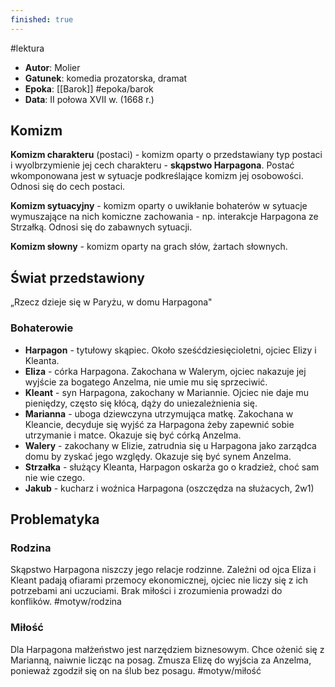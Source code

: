 ```yaml
---
finished: true
---
```

#lektura 
- **Autor**: Molier
- **Gatunek**: komedia prozatorska, dramat
- **Epoka**: [[Barok]] #epoka/barok
- **Data**: II połowa XVII w. (1668 r.)

## Komizm
**Komizm charakteru** (postaci) - komizm oparty o przedstawiany typ postaci i wyolbrzymienie jej cech charakteru - **skąpstwo Harpagona**. Postać wkomponowana jest w sytuacje podkreślające komizm jej osobowości. Odnosi się do cech postaci.

**Komizm sytuacyjny** - komizm oparty o uwikłanie bohaterów w sytuacje wymuszające na nich komiczne zachowania - np. interakcje Harpagona ze Strzałką. Odnosi się do zabawnych sytuacji.

**Komizm słowny** - komizm oparty na grach słów, żartach słownych.

## Świat przedstawiony
„Rzecz dzieje się w Paryżu, w domu Harpagona"
### Bohaterowie
- **Harpagon** - tytułowy skąpiec. Około sześćdziesięcioletni, ojciec Elizy i Kleanta.
- **Eliza** - córka Harpagona. Zakochana w Walerym, ojciec nakazuje jej wyjście za bogatego Anzelma, nie umie mu się sprzeciwić.
- **Kleant** - syn Harpagona, zakochany w Mariannie. Ojciec nie daje mu pieniędzy, często się kłócą, dąży do uniezależnienia się.
- **Marianna** - uboga dziewczyna utrzymująca matkę. Zakochana w Kleancie, decyduje się wyjść za Harpagona żeby zapewnić sobie utrzymanie i matce. Okazuje się być córką Anzelma.
- **Walery** - zakochany w Elizie, zatrudnia się u Harpagona jako zarządca domu by zyskać jego względy. Okazuje się być synem Anzelma.
- **Strzałka** - służący Kleanta, Harpagon oskarża go o kradzież, choć sam nie wie czego.
- **Jakub** - kucharz i woźnica Harpagona (oszczędza na służacych, 2w1)
## Problematyka
### Rodzina
Skąpstwo Harpagona niszczy jego relacje rodzinne. Zależni od ojca Eliza i Kleant padają ofiarami przemocy ekonomicznej, ojciec nie liczy się z ich potrzebami ani uczuciami. Brak miłości i zrozumienia prowadzi do konflików. #motyw/rodzina
### Miłość
Dla Harpagona małżeństwo jest narzędziem biznesowym. Chce ożenić się z Marianną, naiwnie licząc na posag. Zmusza Elizę do wyjścia za Anzelma, ponieważ zgodził się on na ślub bez posagu. #motyw/miłość
